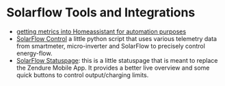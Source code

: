 # Solarflow Tools and Integrations

- [getting metrics into Homeassistant for automation purposes](controlling_with_homeassistant.md)
- [SolarFlow Control](solarflow-control/solarflow.py) a little python script that uses various telemetry data from smartmeter, micro-inverter and SolarFlow to precisely control energy-flow.
- [SolarFlow Statuspage](solarflow-statuspage): this is a little statuspage that is meant to replace the Zendure Mobile App. It provides a better live overview and some quick buttons to control output/charging limits.
